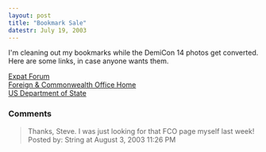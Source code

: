 ```yaml
---
layout: post
title: "Bookmark Sale"
datestr: July 19, 2003
---
```


I'm cleaning out my bookmarks while the DemiCon 14 photos get converted.  Here are some links, in case anyone wants them.

<a href="http://www.expatforum.com/">Expat Forum</a><br />
<a href="http://www.fco.gov.uk/">Foreign & Commonwealth Office Home</a><br />
<a href="http://www.state.gov/">US Department of State</a><br />
### Comments

<blockquote>
Thanks, Steve. I was just looking for that FCO page myself last week!
<div class="comment-meta">Posted by: String at August  3, 2003 11:26 PM</div> </blockquote>


